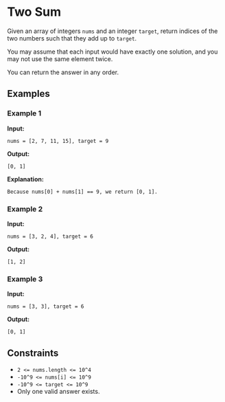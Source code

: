 # Two Sum

Given an array of integers `nums` and an integer `target`, return indices of the two numbers such that they add up to `target`.

You may assume that each input would have exactly one solution, and you may not use the same element twice.

You can return the answer in any order.

## Examples

### Example 1

**Input:** 
```plaintext
nums = [2, 7, 11, 15], target = 9
```
**Output:** 
```plaintext
[0, 1]
```
**Explanation:** 
```plaintext
Because nums[0] + nums[1] == 9, we return [0, 1].
```

### Example 2

**Input:** 
```plaintext
nums = [3, 2, 4], target = 6
```
**Output:** 
```plaintext
[1, 2]
```

### Example 3

**Input:** 
```plaintext
nums = [3, 3], target = 6
```
**Output:** 
```plaintext
[0, 1]
```

## Constraints

- `2 <= nums.length <= 10^4`
- `-10^9 <= nums[i] <= 10^9`
- `-10^9 <= target <= 10^9`
- Only one valid answer exists.
